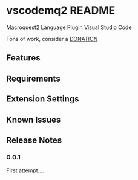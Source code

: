 # vscodemq2 README
Macroquest2 Language Plugin Visual Studio Code

Tons of work, consider a [DONATION](https://www.paypal.com/cgi-bin/webscr?cmd=_donations&business=XP8Y6YRUAQJZ4&currency_code=USD&source=url)

## Features

## Requirements


## Extension Settings


## Known Issues


## Release Notes


### 0.0.1

First attempt....
